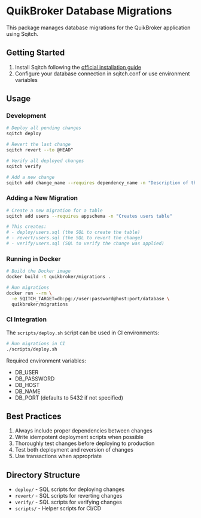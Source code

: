 # QuikBroker Database Migrations

This package manages database migrations for the QuikBroker application using Sqitch.

## Getting Started

1. Install Sqitch following the [official installation guide](https://sqitch.org/download/)
2. Configure your database connection in sqitch.conf or use environment variables

## Usage

### Development

```bash
# Deploy all pending changes
sqitch deploy

# Revert the last change
sqitch revert --to @HEAD^

# Verify all deployed changes
sqitch verify

# Add a new change
sqitch add change_name --requires dependency_name -n "Description of the change"
```

### Adding a New Migration

```bash
# Create a new migration for a table
sqitch add users --requires appschema -n "Creates users table"

# This creates:
# - deploy/users.sql (the SQL to create the table)
# - revert/users.sql (the SQL to revert the change)
# - verify/users.sql (SQL to verify the change was applied)
```

### Running in Docker

```bash
# Build the Docker image
docker build -t quikbroker/migrations .

# Run migrations
docker run --rm \
  -e SQITCH_TARGET=db:pg://user:password@host:port/database \
  quikbroker/migrations
```

### CI Integration

The `scripts/deploy.sh` script can be used in CI environments:

```bash
# Run migrations in CI
./scripts/deploy.sh
```

Required environment variables:
- DB_USER
- DB_PASSWORD
- DB_HOST
- DB_NAME
- DB_PORT (defaults to 5432 if not specified)

## Best Practices

1. Always include proper dependencies between changes
2. Write idempotent deployment scripts when possible
3. Thoroughly test changes before deploying to production
4. Test both deployment and reversion of changes
5. Use transactions when appropriate

## Directory Structure

- `deploy/` - SQL scripts for deploying changes
- `revert/` - SQL scripts for reverting changes
- `verify/` - SQL scripts for verifying changes
- `scripts/` - Helper scripts for CI/CD